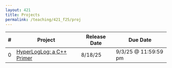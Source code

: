 ```yaml
---
layout: 421 
title: Projects
permalink: /teaching/421_f25/proj
---
```


| # | Project                   | Release Date | Due Date             |
|---|---------------------------|--------------|----------------------|
| 0 | [HyperLogLog: a C++ Primer](./p0-hll) | 8/18/25      | 9/3/25 @ 11:59:59 pm |
